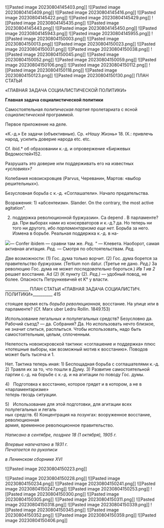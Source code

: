 ![[Pasted image 20230804145403.png]]
![[Pasted image 20230804145409.png]]
![[Pasted image 20230804145416.png]]
![[Pasted image 20230804145422.png]]
![[Pasted image 20230804145429.png]]
![[Pasted image 20230804145435.png]]
![[Pasted image 20230804145443.png]]
![[Pasted image 20230804145450.png]]
![[Pasted image 20230804145943.png]]
![[Pasted image 20230804145955.png]]
![[Pasted image 20230804150003.png]]
![[Pasted image 20230804150013.png]]
![[Pasted image 20230804150023.png]]
![[Pasted image 20230804150031.png]]
![[Pasted image 20230804150038.png]]
![[Pasted image 20230804150045.png]]
![[Pasted image 20230804150052.png]]
![[Pasted image 20230804150059.png]]
![[Pasted image 20230804150106.png]]
![[Pasted image 20230804150112.png]]
![[Pasted image 20230804150118.png]]
![[Pasted image 20230804150123.png]]
![[Pasted image 20230804150130.png]]
ПЛАН СТАТЬИ

«ГЛАВНАЯ ЗАДАЧА СОЦИАЛИСТИЧЕСКОЙ ПОЛИТИКИ»

**Главная задача социалистической политики**

Самостоятельная _политическая партия_ пролетариата с ясной _социалистической_ программой.

Первое приложение на деле.

«К.-д.» Ее задачи (объективные). Ср. _«Нашу Жизнь»_ 18. IX.: привлечь народ, уси­лить доверие народа etc. etc.

Cf. ibid.* об образовании к.-д. и опровержение «Биржевых Ведомостей»152.

Разрушать это доверие или поддерживать его на известных _«условиях»?_

Колебания новоискровцев (Parvus, Череванин, Мартов: «выбор решительных»).

Безусловная борьба с к.-д. «Соглашатели». Начало предательства.

Возражения: 1) «абсентеизм». Slander. On the contrary, the most active agitation".

2) поддержка революционной буржуазии». Са depend . В парламенте? да. При выборах нами из консерваторов и к.-д.? да. Но теперь ни того ни другого, ибо _парламентаризма еще нет._ Борьба за него. Измена в борьбе. Реальная поддержка к.-д. в на-

![](file:///C:/Users/bot32/AppData/Local/Temp/msohtmlclip1/01/clip_image001.png)— Confer ibidem — сравни там же. _Ред. "_ — Клевета. Наоборот, самая активная агитация. _Ред._ — Смотря по обстоятельствам. _Ред._

Две возможности: (1) Гос. дума только ворчит. (2) Гос. дума борется за правительство _буржуазии._ (Tertium non datur. (Третье не дано. _Ред.)_ За революцию Гос. дума не может _последовательно_ бороться.) _Ив 1 ив 2_ решает восстание. Ad (2) (К пункту (2). _Ред.)_ — удобный повод, не более. Опасность Петрун­кевичей et K° у власти.

  

____________ ПЛАН СТАТЬИ «ГЛАВНАЯ ЗАДАЧА СОЦИАЛИСТИЧ. ПОЛИТИКИ»__________ 415

стоящее время есть _борьба революционная,_ восстание. На улице или в парламенте? (Cf. Marx uber Ledru Rollin. 1849.153)

Использование легальных и полулегальных средств? Безусловно да. Рабочий съезд? — да. Собрания? Да. Но использовать нечто близкое, не значит слиться, расплыться. Чтобы использовать, надо быть самостоятельным, целым, сплоченным.

Нелепость новоискровской тактики: «соглашение и поддержка» плюс «потешные выборы, как возможный мотив к восстанию». Поводов может быть тысяча и 1.

Нет. Тактика теперь иная: 1) Беспощадная борьба с соглашателями к.-д. 2) Травля их за то, что пошли в Думу. 3) Развитие самостоятельной партии с.-д. на борьбе с к.-д. и на агитации по поводу Гос. думы.

4)   Подготовка к восстанию, которое грядет и в котором, а не в «парламентаризме»  
_теперь_ гвоздь ситуации.

5)   Использование для этой подготовки, для агитации всех полулегальных и легаль­  
ных средств. 6) Концентрация на лозунгах: вооруженное восстание, революционная  
армия, временное революционное правительство.

_Написано в сентябре,_ _позднее 18 (1 октября), 1905 г._

_Впервые напечатано в 1931 г.                                                             Печатается по рукописи_

_в Ленинском сборнике_ _XVI_

![[Pasted image 20230804150223.png]]

![[Pasted image 20230804150228.png]]
![[Pasted image 20230804150234.png]]
![[Pasted image 20230804150241.png]]
![[Pasted image 20230804150247.png]]
![[Pasted image 20230804150253.png]]
![[Pasted image 20230804150300.png]]
![[Pasted image 20230804150305.png]]
![[Pasted image 20230804150311.png]]
![[Pasted image 20230804150318.png]]
![[Pasted image 20230804150339.png]]
![[Pasted image 20230804150345.png]]
![[Pasted image 20230804150352.png]]
![[Pasted image 20230804150359.png]]
![[Pasted image 20230804150406.png]]

